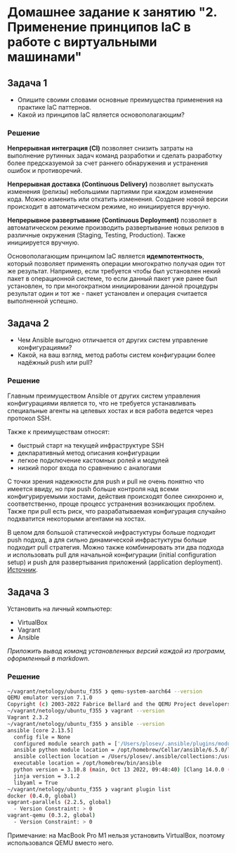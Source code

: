 # Домашнее задание к занятию "2. Применение принципов IaC в работе с виртуальными машинами"

## Задача 1

- Опишите своими словами основные преимущества применения на практике IaC паттернов.
- Какой из принципов IaC является основополагающим?

### Решение
**Непрерывная интеграция (CI)** позволяет снизить затраты на выполнение рутинных задач команд разработки и сделать разработку более предсказуемой за счет раннего обнаружения и устранения ошибок и противоречий.  

**Непрерывная доставка (Continuous Delivery)** позволяет выпускать изменения (релизы) небольшими партиями при каждом изменении кода. Можно изменить или откатить изменения. Создание новой версии происходит в автоматическом режиме, но инициируется вручную.

**Непрерывное развертывание (Continuous Deployment)** позволяет в автоматическом режиме производить развертывание новых релизов в различные окружения (Staging, Testing, Production). Также инициируется вручную.

Основополагающим принципом IaC является **идемпотентность**, который позволяет применять операции многократно получая один тот же результат. Например, если требуется чтобы был установлен некий пакет в операционной системе, то если данный пакет уже ранее был установлен, то при многократном инициировании данной процедуры результат один и тот же - пакет установлен и операция считается выполненной успешно. 

## Задача 2

- Чем Ansible выгодно отличается от других систем управление конфигурациями?
- Какой, на ваш взгляд, метод работы систем конфигурации более надёжный push или pull?

### Решение
Главным преимуществом Ansible от других систем управления конфигурациями является то, что не требуется устанавливать специальные агенты на целевых хостах и вся работа ведется через протокол SSH.   

Также к преимуществам относят:
* быстрый старт на текущей инфраструктуре SSH
* декларативный метод описания конфигурации 
* легкое подключение кастомных ролей и модулей
* низкий порог входа по сравнению с аналогами 

С точки зрения надежности для push и pull не очень понятно что имеется ввиду, но при push больше контроля над всеми конфигурируемыми хостами, действия происходят более синхронно и, соответственно, проще процесс устранения возникающих проблем. Также при pull есть риск, что разрабатываемая конфигурация случайно подхватится некоторыми агентами на хостах.  

В целом для большой статической инфрастуктуры больше подходит push подход, а для сильно динамической инфрастуктуры больше подходит pull стратегия. Можно также комбинировать эти два подхода и использовать pull для начальной конфигурации (initial configuration setup) и push для развертывания приложений (application deployment). [Источник](https://gayatrisajith.medium.com/beginner-fundamentals-push-pull-configuration-management-tools-85eff1b41447).

## Задача 3

Установить на личный компьютер:

- VirtualBox
- Vagrant
- Ansible

*Приложить вывод команд установленных версий каждой из программ, оформленный в markdown.*

### Решение
```bash
~/vagrant/netology/ubuntu_f355 ❯ qemu-system-aarch64 --version                                                     ✘ INT
QEMU emulator version 7.1.0
Copyright (c) 2003-2022 Fabrice Bellard and the QEMU Project developers
~/vagrant/netology/ubuntu_f355 ❯ vagrant --version
Vagrant 2.3.2
~/vagrant/netology/ubuntu_f355 ❯ ansible --version
ansible [core 2.13.5]
  config file = None
  configured module search path = ['/Users/plosev/.ansible/plugins/modules', '/usr/share/ansible/plugins/modules']
  ansible python module location = /opt/homebrew/Cellar/ansible/6.5.0/libexec/lib/python3.10/site-packages/ansible
  ansible collection location = /Users/plosev/.ansible/collections:/usr/share/ansible/collections
  executable location = /opt/homebrew/bin/ansible
  python version = 3.10.8 (main, Oct 13 2022, 09:48:40) [Clang 14.0.0 (clang-1400.0.29.102)]
  jinja version = 3.1.2
  libyaml = True
~/vagrant/netology/ubuntu_f355 ❯ vagrant plugin list                                                                13s
docker (0.4.0, global)
vagrant-parallels (2.2.5, global)
  - Version Constraint: > 0
vagrant-qemu (0.3.2, global)
  - Version Constraint: > 0
```
Примечание: на MacBook Pro M1 нельзя установить VirtualBox, поэтому использовался QEMU вместо него.
